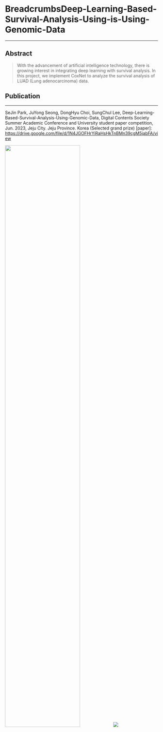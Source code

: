 # BreadcrumbsDeep-Learning-Based-Survival-Analysis-Using-is-Using-Genomic-Data

------------
## Abstract
> With the advancement of artificial intelligence technology, there is growing interest in integrating deep learning with survival analysis. In this project, we implement CoxNet to analyze the survival analysis of LUAD (Lung adenocarcinoma) data.


## Publication
------------
SeJin Park, JuYong Seong, DongHyu Choi, SungChul Lee, Deep-Learning-Based-Survival-Analysis-Using-Genomic-Data, Digital Contents Society Summer Academic Conference and University student paper competition, Jun. 2023, Jeju City. Jeju Province. Korea (Selected grand prize)
[paper]: https://drive.google.com/file/d/1N4JGOFHrYiRaHsHkTnBMn39cgM5jabFA/view

<img width="70%" src="https://github.com/DeveloperSeJin/Deep-Learning-Based-Survival-Analysis-Using-is-Using-Genomic-Data/assets/114290488/1b1057ac-32bb-415b-ae94-2fb161872258.png">

<img src="https://github.com/DeveloperSeJin/Deep-Learning-Based-Survival-Analysis-Using-is-Using-Genomic-Data/assets/114290488/b7a1aa0e-060d-4591-906a-12473d3eaea8.png">
